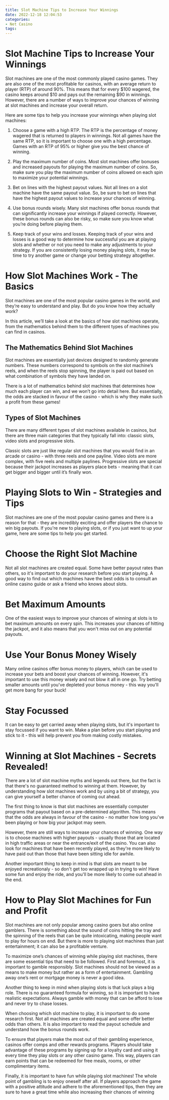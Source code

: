 ```yaml
---
title: Slot Machine Tips to Increase Your Winnings
date: 2022-12-18 12:04:53
categories:
- Net Casino
tags:
---
```



#  Slot Machine Tips to Increase Your Winnings

Slot machines are one of the most commonly played casino games. They are also one of the most profitable for casinos, with an average return to player (RTP) of around 90%. This means that for every $100 wagered, the casino keeps around $10 and pays out the remaining $90 in winnings. However, there are a number of ways to improve your chances of winning at slot machines and increase your overall return.

Here are some tips to help you increase your winnings when playing slot machines:

1. Choose a game with a high RTP. The RTP is the percentage of money wagered that is returned to players in winnings. Not all games have the same RTP, so it is important to choose one with a high percentage. Games with an RTP of 95% or higher give you the best chance of winning.

2. Play the maximum number of coins. Most slot machines offer bonuses and increased payouts for playing the maximum number of coins. So, make sure you play the maximum number of coins allowed on each spin to maximize your potential winnings.

3. Bet on lines with the highest payout values. Not all lines on a slot machine have the same payout value. So, be sure to bet on lines that have the highest payout values to increase your chances of winning.

4. Use bonus rounds wisely. Many slot machines offer bonus rounds that can significantly increase your winnings if played correctly. However, these bonus rounds can also be risky, so make sure you know what you’re doing before playing them.

5. Keep track of your wins and losses. Keeping track of your wins and losses is a good way to determine how successful you are at playing slots and whether or not you need to make any adjustments to your strategy. If you are consistently losing money playing slots, it may be time to try another game or change your betting strategy altogether.

#  How Slot Machines Work - The Basics

Slot machines are one of the most popular casino games in the world, and they’re easy to understand and play. But do you know how they actually work?

In this article, we’ll take a look at the basics of how slot machines operate, from the mathematics behind them to the different types of machines you can find in casinos.

## The Mathematics Behind Slot Machines

Slot machines are essentially just devices designed to randomly generate numbers. These numbers correspond to symbols on the slot machine’s reels, and when the reels stop spinning, the player is paid out based on what combination of symbols they have landed on.

There is a lot of mathematics behind slot machines that determines how much each player can win, and we won’t go into detail here. But essentially, the odds are stacked in favour of the casino - which is why they make such a profit from these games!

## Types of Slot Machines

There are many different types of slot machines available in casinos, but there are three main categories that they typically fall into: classic slots, video slots and progressive slots.

Classic slots are just like regular slot machines that you would find in an arcade or casino - with three reels and one payline. Video slots are more complex, with five reels and multiple paylines. Progressive slots are special because their jackpot increases as players place bets - meaning that it can get bigger and bigger until it’s finally won.

#  Playing Slots to Win - Strategies and Tips

Slot machines are one of the most popular casino games and there is a reason for that - they are incredibly exciting and offer players the chance to win big payouts. If you're new to playing slots, or if you just want to up your game, here are some tips to help you get started.

# Choose the Right Slot Machine

Not all slot machines are created equal. Some have better payout rates than others, so it's important to do your research before you start playing. A good way to find out which machines have the best odds is to consult an online casino guide or ask a friend who knows about slots.

# Bet Maximum Amounts

One of the easiest ways to improve your chances of winning at slots is to bet maximum amounts on every spin. This increases your chances of hitting the jackpot, and it also means that you won't miss out on any potential payouts.

# Use Your Bonus Money Wisely

Many online casinos offer bonus money to players, which can be used to increase your bets and boost your chances of winning. However, it's important to use this money wisely and not blow it all in one go. Try betting smaller amounts until you've depleted your bonus money - this way you'll get more bang for your buck!

# Stay Focussed

It can be easy to get carried away when playing slots, but it's important to stay focussed if you want to win. Make a plan before you start playing and stick to it - this will help prevent you from making costly mistakes.

#  Winning at Slot Machines - Secrets Revealed!

There are a lot of slot machine myths and legends out there, but the fact is that there's no guaranteed method to winning at them. However, by understanding how slot machines work and by using a bit of strategy, you can give yourself a better chance of coming out ahead.

The first thing to know is that slot machines are essentially computer programs that payout based on a pre-determined algorithm. This means that the odds are always in favour of the casino - no matter how long you've been playing or how big your jackpot may seem.

However, there are still ways to increase your chances of winning. One way is to choose machines with higher payouts - usually those that are located in high traffic areas or near the entrance/exit of the casino. You can also look for machines that have been recently played, as they're more likely to have paid out than those that have been sitting idle for awhile.

Another important thing to keep in mind is that slots are meant to be enjoyed recreationaly - so don't get too wrapped up in trying to win! Have some fun and enjoy the ride, and you'll be more likely to come out ahead in the end.

#  How to Play Slot Machines for Fun and Profit

Slot machines are not only popular among casino goers but also online gamblers. There is something about the sound of coins hitting the tray and the spinning of the reels that can be quite intoxicating, making people want to play for hours on end. But there is more to playing slot machines than just entertainment; it can also be a profitable venture.

To maximize one’s chances of winning while playing slot machines, there are some essential tips that need to be followed. First and foremost, it is important to gamble responsibly. Slot machines should not be viewed as a means to make money but rather as a form of entertainment. Gambling away one’s rent or mortgage money is never a good idea.

Another thing to keep in mind when playing slots is that luck plays a big role. There is no guaranteed formula for winning, so it is important to have realistic expectations. Always gamble with money that can be afford to lose and never try to chase losses.

When choosing which slot machine to play, it is important to do some research first. Not all machines are created equal and some offer better odds than others. It is also important to read the payout schedule and understand how the bonus rounds work.

To ensure that players make the most out of their gambling experience, casinos offer comps and other rewards programs. Players should take advantage of these programs by signing up for a loyalty card and using it every time they play slots or any other casino game. This way, players can earn points that can be redeemed for free meals, rooms, or other complimentary items.

Finally, it is important to have fun while playing slot machines! The whole point of gambling is to enjoy oneself after all. If players approach the game with a positive attitude and adhere to the aforementioned tips, then they are sure to have a great time while also increasing their chances of winning